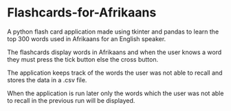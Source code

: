 # Flashcards-for-Afrikaans
A python flash card application made using tkinter and pandas to learn the top 300 words used in Afrikaans for an English speaker. 

The flashcards display words in Afrikaans and when the user knows a word they must press the tick button else the cross button. 

The application keeps track of the words the user was not able to recall and stores the data in a .csv file. 

When the application is run later only the words which the user was not able to recall in the previous run will be displayed.
